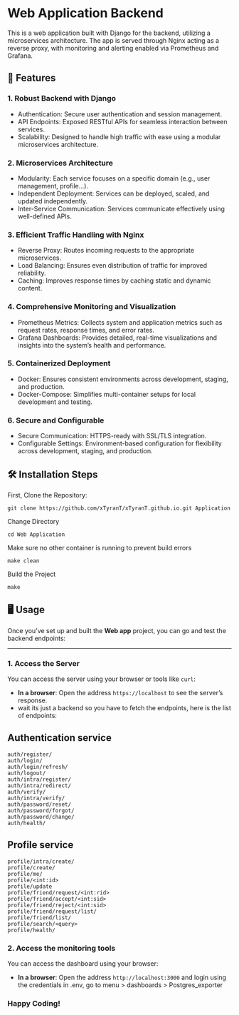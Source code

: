 # Web Application Backend

This is a web application built with Django for the backend, utilizing a microservices architecture. The app is served through Nginx acting as a reverse proxy, with monitoring and alerting enabled via Prometheus and Grafana.

  
  
## 🧐 Features

### 1. Robust Backend with Django

- Authentication: Secure user authentication and session management.
- API Endpoints: Exposed RESTful APIs for seamless interaction between services.
- Scalability: Designed to handle high traffic with ease using a modular microservices architecture.
### 2. Microservices Architecture
- Modularity: Each service focuses on a specific domain (e.g., user management, profile...).
- Independent Deployment: Services can be deployed, scaled, and updated independently.
- Inter-Service Communication: Services communicate effectively using well-defined APIs.
### 3. Efficient Traffic Handling with Nginx
- Reverse Proxy: Routes incoming requests to the appropriate microservices.
- Load Balancing: Ensures even distribution of traffic for improved reliability.
- Caching: Improves response times by caching static and dynamic content.

### 4. Comprehensive Monitoring and Visualization
- Prometheus Metrics: Collects system and application metrics such as request rates, response times, and error rates.
- Grafana Dashboards: Provides detailed, real-time visualizations and insights into the system’s health and performance.

### 5. Containerized Deployment
- Docker: Ensures consistent environments across development, staging, and production.
- Docker-Compose: Simplifies multi-container setups for local development and testing.

### 6. Secure and Configurable
- Secure Communication: HTTPS-ready with SSL/TLS integration.
- Configurable Settings: Environment-based configuration for flexibility across development, staging, and production.

## 🛠️ Installation Steps

First, Clone the Repository:

```
git clone https://github.com/xTyranT/xTyranT.github.io.git Application
```

Change Directory

```
cd Web Application
```

Make sure no other container is running to prevent build errors

```
make clean
```

Build the Project

```
make
```
## 🖥️ Usage

Once you’ve set up and built the **Web app** project, you can go and test the backend endpoints:

---

### 1. Access the Server
You can access the server using your browser or tools like `curl`:

- **In a browser**: Open the address `https://localhost` to see the server’s response.
- wait its just a backend so you have to fetch the endpoints, here is the list of endpoints:

## Authentication service
```
auth/register/
auth/login/
auth/login/refresh/
auth/logout/
auth/intra/register/
auth/intra/redirect/
auth/verify/
auth/intra/verify/
auth/password/reset/
auth/password/forgot/
auth/password/change/
auth/health/
```

## Profile service
```
profile/intra/create/
profile/create/
profile/me/
profile/<int:id>
profile/update
profile/friend/request/<int:rid>
profile/friend/accept/<int:sid>
profile/friend/reject/<int:sid>
profile/friend/request/list/
profile/friend/list/
profile/search/<query>
profile/health/
```
### 2. Access the monitoring tools
You can access the dashboard using your browser:

- **In a browser**: Open the address `http://localhost:3000` and login using the credentials in .env, go to menu > dashboards > Postgres_exporter

### Happy Coding!

